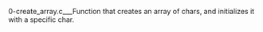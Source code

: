 0-create_array.c___Function that creates an array of chars, and initializes it with a specific char.

